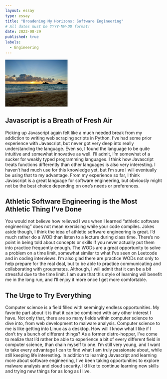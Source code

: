 ```yaml
---
layout: essay
type: essay
title: "Broadening My Horizons: Software Engineering"
# All dates must be YYYY-MM-DD format!
date: 2023-08-29
published: true
labels:
  - Engineering
---
```


<img width="200px" class="rounded float-start pe-4" src="https://github.com/kyesteele/kyesteele.github.io/blob/main/horizon.jpg?raw=true">

## Javascript is a Breath of Fresh Air

  Picking up Javascript again felt like a much needed break from my addiction to writing web scraping scripts in Python. I’ve had some prior experience with Javascript, but never got very deep into really understanding the language. Even so, I found the language to be quite intuitive and somewhat innovative as well. I’ll admit, I’m somewhat of a sucker for weakly typed programming languages. I think how Javascript treats functions differently than other languages is also very interesting. I haven’t had much use for this knowledge yet, but I’m sure I will eventually be using that to my advantage. From my experience so far, I think Javascript is a great language for software engineering, but obviously might not be the best choice depending on one’s needs or preferences.

## Athletic Software Engineering is the Most Athletic Thing I've Done

  You would not believe how relieved I was when I learned “athletic software engineering” does not mean exercising while your code compiles. Jokes aside though, I think the idea of athletic software engineering is great. I’d much rather do a WOD than listen to a lecture during class time. There’s no point in being told about concepts or skills if you never actually put them into practice frequently enough. The WODs are a great opportunity to solve a problem on a time limit, somewhat similar to what I’ve seen on Leetcode and in coding interviews. I’m also glad there are practice WODs not only to help prepare for the real deal, but to be able to practice communicating and collaborating with groupmates. Although, I will admit that it can be a bit stressful due to the time limit. I am sure that this style of learning will benefit me in the long run, and I’ll enjoy it more once I get more comfortable.

## The Urge to Try Everything

  Computer science is a field filled with seemingly endless opportunities. My favorite part about it is that it can be combined with any other interest I have. Not only that, there are so many fields within computer science to dive into, from web development to malware analysis. Computer science to me is like getting into Linux as a desktop. How will I know what I like if I don’t try a bunch of different things? As a former distro-hopper, I’ve come to realize that I’d rather be able to experience a bit of every different field in computer science, than chain myself to one. I’m still very young, and I want to take every advantage I can to find what I am truly passionate about, while still keeping life interesting. In addition to learning Javascript and learning more about software engineering, I’ve been taking opportunities to explore malware analysis and cloud security. I’d like to continue learning new skills and trying new things for as long as I live.
